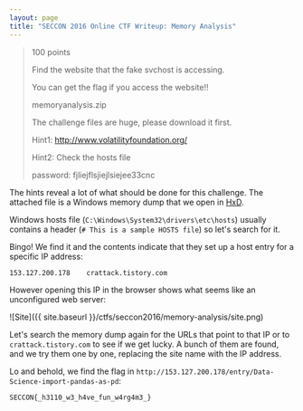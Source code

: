 ```yaml
---
layout: page
title: "SECCON 2016 Online CTF Writeup: Memory Analysis"
---
```


> 100 points
> 
> Find the website that the fake svchost is accessing.
> 
> You can get the flag if you access the website!!
>
> memoryanalysis.zip
>
> The challenge files are huge, please download it first.
> 
> Hint1: http://www.volatilityfoundation.org/
>
> Hint2: Check the hosts file
>
> password: fjliejflsjiejlsiejee33cnc 

The hints reveal a lot of what should be done for this challenge. The attached file is a Windows memory dump that we open in [HxD](https://mh-nexus.de/en/hxd/). 

Windows hosts file (```C:\Windows\System32\drivers\etc\hosts```) usually contains a header (```# This is a sample HOSTS file```) so let's search for it. 

Bingo! We find it and the contents indicate that they set up a host entry for a specific IP address:

```
153.127.200.178    crattack.tistory.com
```

However opening this IP in the browser shows what seems like an unconfigured web server:

![Site]({{ site.baseurl }}/ctfs/seccon2016/memory-analysis/site.png)

Let's search the memory dump again for the URLs that point to that IP or to ```crattack.tistory.com``` to see if we get lucky. A bunch of them are found, and we try them one by one, replacing the site name with the IP address. 

Lo and behold, we find the flag in ```http://153.127.200.178/entry/Data-Science-import-pandas-as-pd```:

```SECCON{_h3110_w3_h4ve_fun_w4rg4m3_}```
